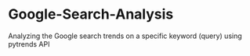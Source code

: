 # Google-Search-Analysis
Analyzing the Google search trends on a specific keyword (query) using pytrends API
